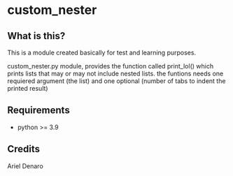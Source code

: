custom_nester
=======

What is this?
--------------

This is a module created basically for test and learning purposes.

custom_nester.py module, provides the function called
print_lol() which prints lists that may or may not include nested lists.
the funtions needs one requiered argument (the list) and one optional (number of tabs to indent the printed result)


Requirements
------------

* python >= 3.9


Credits
------------

Ariel Denaro

